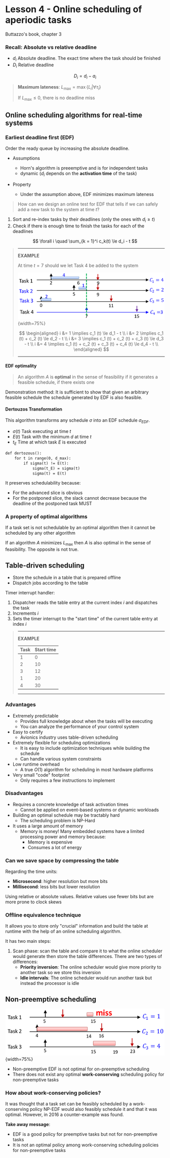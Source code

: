 # Lesson 4 - Online scheduling of aperiodic tasks

Buttazzo's book, chapter 3

### Recall: Absolute vs relative deadline

- $d_i$ Absolute deadline. The exact time where the task should be finished
- $D_i$ Relative deadline 

$$D_i = d_i - a_i$$

> **Maximum lateness**: $L_{\max} = \max\{L_i | \forall \tau_i\}$
> 
> If $L_{\max} \le 0$, there is no deadline miss

## Online scheduling algorithms for real-time systems

### Earliest deadline first (EDF)
Order the ready queue by increasing the absolute deadline.

- Assumptions
    - Horn's algorithm is preeemptive and is for independent tasks
    - dynamic ($d_i$ depends on the **activation time** of the task)

- Property
    - Under the assumption above, EDF minimizes maximum lateness

> How can we design an online test for EDF that tells if we can safely add a new task to the system at time $t$?

1. Sort and re-index tasks by their deadlines (only the ones with $d_i \ge t$)
2. Check if there is enough time to finish the tasks for each of the deadlines

$$
\forall i \quad \sum_{k = 1}^i c_k(t) \le d_i - t
$$

> ***
> **EXAMPLE**
> 
> At time $t=7$ should we let Task 4 be added to the system
> 
> ![Example schedule for EDF online test](images/04/EDF_online_test.png){width=75%}
> 
> $$
> \begin{aligned}
> i &= 1 \implies c_1 (t) \le d_1 - t \\
> i &= 2 \implies c_1 (t) + c_2 (t) \le d_2 - t \\
> i &= 3 \implies c_1 (t) + c_2 (t) + c_3 (t) \le d_3 - t \\
> i &= 4 \implies c_1 (t) + c_2 (t) + c_3 (t) + c_4 (t) \le d_4 - t \\
> \end{aligned}
> $$
> 
> ***


#### EDF optimality

> An algorithm $A$ is **optimal** in the sense of feasibility if it generates a feasible schedule, if there exists one

Demonstration method: It is sufficient to show that given an arbitrary feasible schedule the schedule generated by EDF is also feasible.


#### Dertouzos Transformation

This algorithm transforms any schedule $\sigma$ into an EDF schedule $\sigma_{EDF}$.

- $\sigma(t)$ Task executing at time $t$
- $E(t)$ Task with the minimum $d$ at time $t$
- $t_E$ Time at which task $E$ is executed 

``` {.python .numberLines caption="Dertouzos transformation"}
def dertozous():
    for t in range(0, d_max):
        if sigma(t) != E(t):
            sigma(t_E) = sigma(t)
            sigma(t) = E(t)
```

It preserves schedulability because:

- For the advanced slice is obvious
- For the postponed slice, the slack cannot decrease because the deadline of the postponed task MUST 

### A property of optimal algorithms

If a task set is not schedulable by an optimal algorithm then it cannot be scheduled by any other algorithm

If an algorithm $A$ minimizes $L_{\max}$ then $A$ is also optimal in the sense of feasibility. The opposite is not true.

## Table-driven scheduling

- Store the schedule in a table that is prepared offline
- Dispatch jobs according to the table

Timer interrupt handler:

1. Dispatcher reads the table entry at the current index $i$ and dispatches the task
2. Increments $i$
3. Sets the timer interrupt to the "start time" of the current table entry at index $i$

> ***
> 
> **EXAMPLE**
> 
> Task | Start time
> -|-
> 1 | 0
> 2 | 10
> 3 | 12
> 1 | 20
> 4 | 30
> 
> ***

### Advantages

- Extremely predictable
  - Provides full knowledge about when the tasks will be executing
  - You can analyze the performance of your control system
- Easy to certify
  - Avionics industry uses table-driven scheduling
- Extremely flexible for scheduling optimizations
  - It is easy to include optimization techniques while building the schedule
  - Can handle various system constraints
- Low runtime overhead
  - A true $O(1)$ algorithm for scheduling in most hardware platforms
- Very small "code" footprint
  - Only requires a few instructions to implement

### Disadvantages

- Requires a concrete knowledge of task activation times
  - Cannot be applied on event-based systems or dynamic workloads
- Building an optimal schedule may be tractably hard
  - The scheduling problem is NP-Hard
- It uses a large amount of memory
  - Memory is money! Many embedded systems have a limited processing power and memory because:
    - Memory is expensive
    - Consumes a lot of energy

### Can we save space by compressing the table

Regarding the time units:

- **Microsecond**: higher resolution but more bits
- **Millisecond**: less bits but lower resolution

Using relative or absolute values. Relative values use fewer bits but are more prone to clock skews

### Offline equivalence technique

It allows you to store only "crucial" information and build the table at runtime with the help of an online scheduling algorithm.

It has two main steps:

1. Scan phase: scan the table and compare it to what the online scheduler would generate then store the table differences. There are two types of differences:
   - **Priority inversion**: The online scheduler would give more priority to another task so we store this inversion
   - **Idle intervals**: The online scheduler would run another task but instead the processor is idle

## Non-preemptive scheduling

![Example of non-preemptive EDF generating a non-feasible schedule](images/04/EDF_non_preemptive.png){width=75%}

- Non-preemptive EDF is not optimal for on-preemptive scheduling
- There does not exist any optimal **work-conserving** scheduling policy for non-preemptive tasks

### How about work-conserving policies?

It was thought that a task set can be feasibly scheduled by a work-conserving policy NP-EDF would also feasibly schedule it and that it was optimal. However, in 2016 a counter-example was found.

**Take away message**:

- EDF is a good policy for preemptive tasks but not for non-preemptive tasks
- It is not an optimal policy among work-conserving scheduling policies for non-preemptive tasks

